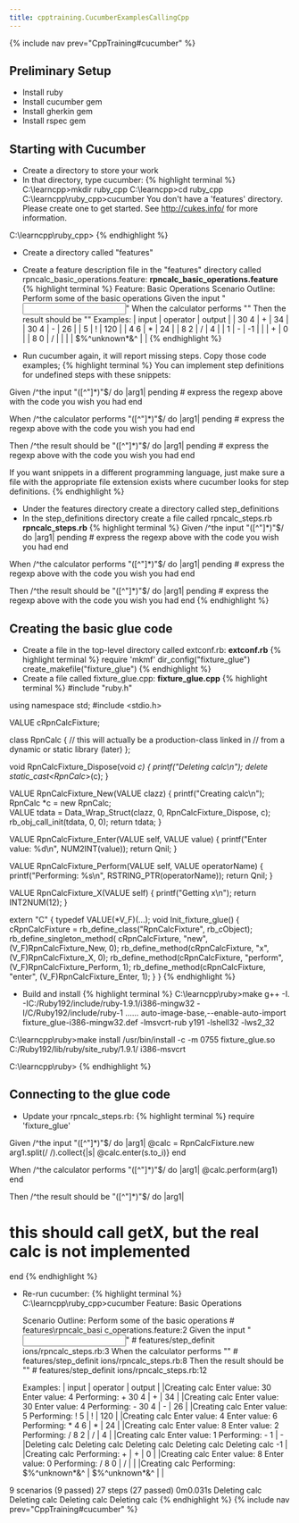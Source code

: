 ```yaml
---
title: cpptraining.CucumberExamplesCallingCpp
---
```

{% include nav prev="CppTraining#cucumber" %}

## Preliminary Setup
* Install ruby
* Install cucumber gem
* Install gherkin gem
* Install rspec gem

## Starting with Cucumber
* Create a directory to store your work
* In that directory, type cucumber:
{% highlight terminal %}
C:\learncpp>mkdir ruby_cpp
C:\learncpp>cd ruby_cpp
C:\learncpp\ruby_cpp>cucumber
You don't have a 'features' directory.  Please create one to get started.
See http://cukes.info/ for more information.

C:\learncpp\ruby_cpp>
{% endhighlight %}

* Create a directory called "features"
* Create a feature description file in the "features" directory called rpncalc_basic_operations.feature:
**rpncalc_basic_operations.feature**
{% highlight terminal %}
Feature: Basic Operations
  Scenario Outline: Perform some of the basic operations
  Given the input "<input>"
  When the calculator performs "<operator>" 
  Then the result should be "<output>"
  Examples:
  | input | operator      | output  |
  | 30 4  | +             | 34      |
  | 30 4  | -             | 26      |
  | 5     | !             | 120     |
  | 4 6   | *             | 24      |
  | 8 2   | /             | 4       |
  | 1     | -             | -1      |
  |       | +             | 0       |
  | 8 0   | /             | <error> |
  |       | $%^unknown*&^ | <error> |
{% endhighlight %}

* Run cucumber again, it will report missing steps. Copy those code examples;
{% highlight terminal %}
You can implement step definitions for undefined steps with these snippets:

Given /^the input "([^"]*)"$/ do |arg1|
  pending # express the regexp above with the code you wish you had
end

When /^the calculator performs "([^"]*)"$/ do |arg1|
  pending # express the regexp above with the code you wish you had
end

Then /^the result should be "([^"]*)"$/ do |arg1|
  pending # express the regexp above with the code you wish you had
end

If you want snippets in a different programming language, just make sure a file
with the appropriate file extension exists where cucumber looks for step definitions.
{% endhighlight %}
* Under the features directory create a directory called step_definitions
* In the step_definitions directory create a file called rpncalc_steps.rb
**rpncalc_steps.rb**
{% highlight terminal %}
Given /^the input "([^"]*)"$/ do |arg1|
  pending # express the regexp above with the code you wish you had
end

When /^the calculator performs "([^"]*)"$/ do |arg1|
  pending # express the regexp above with the code you wish you had
end

Then /^the result should be "([^"]*)"$/ do |arg1|
  pending # express the regexp above with the code you wish you had
end
{% endhighlight %}
## Creating the basic glue code
* Create a file in the top-level directory called extconf.rb:
**extconf.rb**
{% highlight terminal %}
require 'mkmf'
dir_config("fixture_glue")
create_makefile("fixture_glue")
{% endhighlight %}
* Create a file called fixture_glue.cpp:
**fixture_glue.cpp**
{% highlight terminal %}
#include "ruby.h"
 
using namespace std;
#include <stdio.h>
 
VALUE cRpnCalcFixture;
 
class RpnCalc {
  // this will actually be a production-class linked in
  // from a dynamic or static library (later)
};
 
 
void RpnCalcFixture_Dispose(void *c) {
    printf("Deleting calc\n");
    delete static_cast<RpnCalc*>(c);
}
 
VALUE RpnCalcFixture_New(VALUE clazz) {
    printf("Creating calc\n");
    RpnCalc *c = new RpnCalc;    
    VALUE tdata = Data_Wrap_Struct(clazz, 0, RpnCalcFixture_Dispose, c);
    rb_obj_call_init(tdata, 0, 0);
    return tdata;
}
 
VALUE RpnCalcFixture_Enter(VALUE self, VALUE value) {
    printf("Enter value: %d\n", NUM2INT(value));
    return Qnil;
}
 
VALUE RpnCalcFixture_Perform(VALUE self, VALUE operatorName) {
    printf("Performing: %s\n", RSTRING_PTR(operatorName));
    return Qnil;
}
 
VALUE RpnCalcFixture_X(VALUE self) {
    printf("Getting x\n");
    return INT2NUM(12);
}
 
extern "C" {
typedef VALUE(*V_F)(...);
void Init_fixture_glue() {
    cRpnCalcFixture = rb_define_class("RpnCalcFixture", rb_cObject);
    rb_define_singleton_method(
		    cRpnCalcFixture, "new", (V_F)RpnCalcFixture_New, 0);
    rb_define_method(cRpnCalcFixture, "x", (V_F)RpnCalcFixture_X, 0);
    rb_define_method(cRpnCalcFixture, "perform",(V_F)RpnCalcFixture_Perform, 1);
    rb_define_method(cRpnCalcFixture, "enter", (V_F)RpnCalcFixture_Enter, 1);
}
}
{% endhighlight %}
* Build and install
{% highlight terminal %}
C:\learncpp\ruby>make
g++ -I. -IC:/Ruby192/include/ruby-1.9.1/i386-mingw32 -I/C/Ruby192/include/ruby-1
...<snip>...
auto-image-base,--enable-auto-import fixture_glue-i386-mingw32.def  -lmsvcrt-rub
y191  -lshell32 -lws2_32

C:\learncpp\ruby>make install
/usr/bin/install -c -m 0755 fixture_glue.so C:/Ruby192/lib/ruby/site_ruby/1.9.1/
i386-msvcrt

C:\learncpp\ruby>
{% endhighlight %}

## Connecting to the glue code
* Update your rpncalc_steps.rb:
{% highlight terminal %}
require 'fixture_glue'

Given /^the input "([^"]*)"$/ do |arg1|
  @calc = RpnCalcFixture.new
  arg1.split(/ /).collect{|s| @calc.enter(s.to_i)}
end

When /^the calculator performs "([^"]*)"$/ do |arg1|
  @calc.perform(arg1)
end

Then /^the result should be "([^"]*)"$/ do |arg1|
  # this should call getX, but the real calc is not implemented
end
{% endhighlight %}

* Re-run cucumber:
{% highlight terminal %}
C:\learncpp\ruby_cpp>cucumber
Feature: Basic Operations

  Scenario Outline: Perform some of the basic operations # features\rpncalc_basi
c_operations.feature:2
    Given the input "<input>"                            # features/step_definit
ions/rpncalc_steps.rb:3
    When the calculator performs "<operator>"            # features/step_definit
ions/rpncalc_steps.rb:8
    Then the result should be "<output>"                 # features/step_definit
ions/rpncalc_steps.rb:12

    Examples:
      | input | operator      | output  |
      |Creating calc
Enter value: 30
Enter value: 4
Performing: +
 30 4  | +             | 34      |
      |Creating calc
Enter value: 30
Enter value: 4
Performing: -
 30 4  | -             | 26      |
      |Creating calc
Enter value: 5
Performing: !
 5     | !             | 120     |
      |Creating calc
Enter value: 4
Enter value: 6
Performing: *
 4 6   | *             | 24      |
      |Creating calc
Enter value: 8
Enter value: 2
Performing: /
 8 2   | /             | 4       |
      |Creating calc
Enter value: 1
Performing: -
 1     | -             |Deleting calc
Deleting calc
Deleting calc
Deleting calc
Deleting calc
 -1      |
      |Creating calc
Performing: +
       | +             | 0       |
      |Creating calc
Enter value: 8
Enter value: 0
Performing: /
 8 0   | /             | <error> |
      |Creating calc
Performing: $%^unknown*&^
       | $%^unknown*&^ | <error> |

9 scenarios (9 passed)
27 steps (27 passed)
0m0.031s
Deleting calc
Deleting calc
Deleting calc
Deleting calc
{% endhighlight %}
{% include nav prev="CppTraining#cucumber" %}
